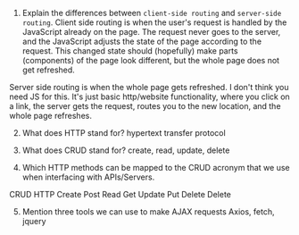 1.  Explain the differences between `client-side routing` and `server-side routing`.
Client side routing is when the user's request is handled by the JavaScript already on the page. The request never goes to the server, and the JavaScript adjusts the state of the page according to the request. This changed state should (hopefully) make parts (components) of the page look different, but the whole page does not get refreshed.

Server side routing is when the whole page gets refreshed. I don't think you need JS for this. It's just basic http/website functionality, where you click on a link, the server gets the request, routes you to the new location, and the whole page refreshes.

2.  What does HTTP stand for?
hypertext transfer protocol

3.  What does CRUD stand for?
create, read, update, delete

4.  Which HTTP methods can be mapped to the CRUD acronym that we use when interfacing with APIs/Servers.

CRUD	       	       HTTP
Create		       Post
Read		       Get
Update		       Put
Delete		       Delete

5.  Mention three tools we can use to make AJAX requests
Axios, fetch, jquery